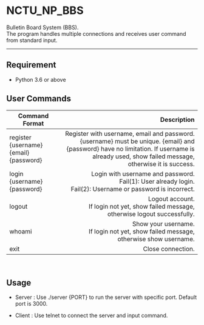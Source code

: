 # NCTU_NP_BBS
Bulletin Board System (BBS).
<br>
The program handles multiple connections and receives user command from standard input.

---

## Requirement
- Python 3.6 or above

## User Commands
| Command Format | Description|
| ------------- | -------------:|
| register {username} {email} {password} | Register with username, email and password. {username} must be unique. {email} and {password} have no limitation. If username is already used, show failed message, otherwise it is success. |
| login {username} {password} | Login with username and password.<br>Fail(1): User already login.<br>Fail(2): Username or password is incorrect. |
| logout | Logout account.<br>If login not yet, show failed message, otherwise logout successfully. |
| whoami | Show your username.<br>If login not yet, show failed message, otherwise show username. |
| exit | Close connection. |

<br>

## Usage
- Server : Use ./server {PORT} to run the server with specific port. Default port is 3000.

- Client : Use telnet to connect the server and input command.


